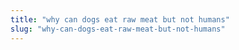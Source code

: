 ```yaml
---
title: "why can dogs eat raw meat but not humans"
slug: "why-can-dogs-eat-raw-meat-but-not-humans"
---
```


